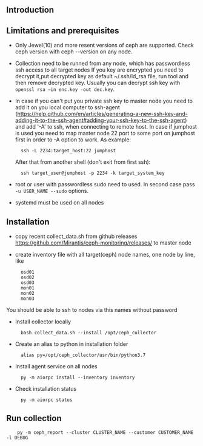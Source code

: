 Introduction
------------

Limitations and prerequisites
-----------------------------

* Only Jewel(10) and more resent versions of ceph are supported. Check ceph version with ceph --version on any node.
* Collection need to be runned from any node, which has passwordless ssh access to all target nodes
  If you key are encrypted you need to decrypt it,put decrypted key as default ~/.ssh/id_rsa file,
  run tool and then remove decrypted key. Usually you can decrypt ssh key with `openssl rsa –in enc.key -out dec.key`.
* In case if you can't put you private ssh key to master node you need to add it on you local computer to
  ssh-agent (https://help.github.com/en/articles/generating-a-new-ssh-key-and-adding-it-to-the-ssh-agent#adding-your-ssh-key-to-the-ssh-agent) and add '-A' to ssh, when connecting to remote host. In case if
  jumphost is used you need to map master node 22 port to some port on jumphost first in order to -A
  option to work. As example:

        ssh -L 2234:target_host:22 jumphost
  
  After that from another shell (don't exit from first ssh):
  
        ssh target_user@jumphost -p 2234 -k target_system_key

* root or user with passwordless sudo need to used. In second case pass `-u USER_NAME --sudo` options.
* systemd must be used on all nodes

Installation
------------

* copy recent collect_data.sh from github releases https://github.com/Mirantis/ceph-monitoring/releases/
  to master node
* create inventory file with all target(ceph) node names, one node by line, like

        osd01
        osd02
        osd03
        mon01
        mon02
        mon03

You should be able to ssh to nodes via this names without password

* Install collector locally

        bash collect_data.sh --install /opt/ceph_collector

* Create an alias to python in installation folder
  
        alias py=/opt/ceph_collector/usr/bin/python3.7

* Install agent service on all nodes

        py -m aiorpc install --inventory inventory

* Check installation status

        py -m aiorpc status

Run collection
--------------
        py -m ceph_report --cluster CLUSTER_NAME --customer CUSTOMER_NAME -l DEBUG

